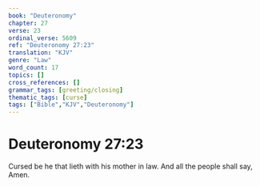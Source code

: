 ```yaml
---
book: "Deuteronomy"
chapter: 27
verse: 23
ordinal_verse: 5609
ref: "Deuteronomy 27:23"
translation: "KJV"
genre: "Law"
word_count: 17
topics: []
cross_references: []
grammar_tags: [greeting/closing]
thematic_tags: [curse]
tags: ["Bible","KJV","Deuteronomy"]
---
```


# Deuteronomy 27:23

Cursed be he that lieth with his mother in law. And all the people shall say, Amen.
